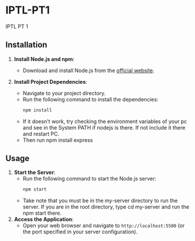 # IPTL-PT1
IPTL PT 1

## Installation

1. **Install Node.js and npm**:
   - Download and install Node.js from the [official website](https://nodejs.org/).

2. **Install Project Dependencies**:
   - Navigate to your project directory.
   - Run the following command to install the dependencies:
     ```bash
     npm install
     ```
   - If it doesn't work, try checking the environment variables of your pc and see in the System PATH if nodejs is there. If not
    include it there and restart PC.
   - Then run
        npm install express
## Usage

1. **Start the Server**:
   - Run the following command to start the Node.js server:
     ```bash
     npm start
     ```
   - Take note that you must be in the my-server directory to run the server. If you are in the root directory, type
   cd my-server and run the npm start there.
2. **Access the Application**:
   - Open your web browser and navigate to `http://localhost:5500` (or the port specified in your server configuration).